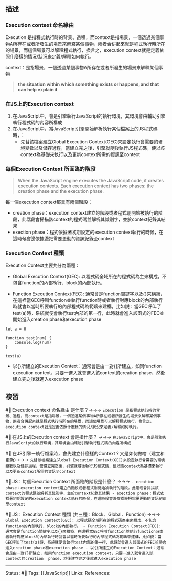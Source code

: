 
## 描述
### Execution context 命名緣由
Execution 是指程式執行時的背景、過程，而context是指場景，一個透過某個事物A所存在或者所發生的場景來解釋某個事物，兩者合併起來就是程式執行時所在的場景，而這個場景可以解釋程式執行，換言之，execution context就是定義依照什麼樣的情況/狀況來定義/解釋如何執行。


context：是指場景，一個透過某個事物A所存在或者所發生的場景來解釋某個事物
> **the situation within which something exists or happens, and that can help explain it**


### 在JS上的Execution context
1. 在JavaScript中，會是引擎執行JavaScript的執行環境，其環境會由輔助引擎執行程式碼的內容所構成
2. 在JavaScript中，當JavaScript引擎開始解析執行某個檔案上的JS程式碼時，：
	 - 先替該檔案建立Global Execution Context(GEC)來設定執行會需要的環境變數以及儲存過程，當建立完之後，引擎就隨後執行JS程式碼，便以該context為基礎來執行以及更新context所需的資訊至context


### 每個Execution Context 所面臨的階段
> When the JavaScript engine executes the JavaScript code, it creates execution contexts. Each execution context has two phases: the creation phase and the execution phase.

每一個execution context都具有兩個階段：
- creation phase：execution context建立的階段或者程式剛開始被執行的階段，此階段會掃描該context的程式碼並解析其識別字，並於context紀錄其結果
- exection phase：程式依據著初期設定的execution context執行的時候，在這時候會邊依據邊把需要更動的資訊紀錄至context

### Execution Context 種類
Execution Context主要共分為兩種：

- Global Execution Context(GEC): 以程式碼全域所在的程式碼為主來構成，不包含function的內部執行、block的內部執行。

- Function Execution Context(FEC):  通常會是function關鍵字以及{}來構築，在這裡當GEC呼叫function並執行function時或者執行對應block的內部執行時就會以當時所要執行的內部程式碼為範疇來建構，比如説：當GEC呼叫了test(a)時，系統就便會執行test內部的第一行，此時就會進入該函式的FEC並開始進入creation phase和execution phase

```
let a = 0

function test(num) {
	console.log(num)
}

test(a)
```

- 以{}所建立的Execution Context：通常會是由一對{}所建立，如同function execution context，只要一進入就會進入該context的creation  phase，然後建立完之後就進入execution phase

## 複習

#🧠 Execution context 命名緣由 是什麼？->->-> `Execution 是指程式執行時的背景、過程，而context是指場景，一個透過某個事物A所存在或者所發生的場景來解釋某個事物，兩者合併起來就是程式執行時所在的場景，而這個場景可以解釋程式執行，換言之，execution context就是定義依照什麼樣的情況/狀況來定義/解釋如何執行。`
<!--SR:!2022-08-02,28,250-->

#🧠 在JS上的Execution context 會是指什麼？ ->->-> `在JavaScript中，會是引擎執行JavaScript的執行環境，其環境會由輔助引擎執行程式碼的內容所構成`
<!--SR:!2022-08-05,13,230-->

#🧠 在JS引擎一執行檔案時，會先建立什麼樣的Context ? 又是如何做啥（建立和更新)->->-> `先替該檔案建立Global Execution Context(GEC)來設定執行會需要的環境變數以及儲存過程，當建立完之後，引擎就隨後執行JS程式碼，便以該context為基礎來執行以及更新context所需的資訊至context`
<!--SR:!2022-08-04,11,230-->

#🧠 JS：每個Execution Context 所面臨的階段是什麼？ ->->-> `- creation phase：execution context建立的階段或者程式剛開始被執行的階段，此階段會掃描該context的程式碼並解析其識別字，並於context紀錄其結果 - exection phase：程式依據著初期設定的execution context執行的時候，在這時候會邊依據邊把需要更動的資訊紀錄至context`
<!--SR:!2022-07-27,28,250-->

#🧠 JS：Execution Context 種類 (共三種：Block、Global、Function) ->->-> `Global Execution Context(GEC): 以程式碼全域所在的程式碼為主來構成，不包含function的內部執行、block的內部執行。 - Function Execution Context(FEC):  通常會是function關鍵字以及{}來構築，在這裡當GEC呼叫function並執行function時或者執行對應block的內部執行時就會以當時所要執行的內部程式碼為範疇來建構，比如説：當GEC呼叫了test(a)時，系統就便會執行test內部的第一行，此時就會進入該函式的FEC並開始進入creation phase和execution phase - 以{}所建立的Execution Context：通常會是由一對{}所建立，如同function execution context，只要一進入就會進入該context的creation  phase，然後建立完之後就進入execution phase`
<!--SR:!2022-09-05,51,250-->


---
Status: #🌱 
Tags:
[[JavaScript]]
Links:
References: